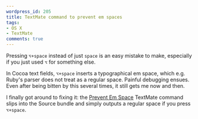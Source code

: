 ```yaml
---
wordpress_id: 205
title: TextMate command to prevent em spaces
tags:
- OS X
- TextMate
comments: true
---
```

Pressing <code>⌥+space</code> instead of just <code>space</code> is an easy mistake to make, especially if you just used <code>⌥</code> for something else.

In Cocoa text fields, <code>⌥+space</code> inserts a typographical em space, which e.g. Ruby's parser does not treat as a regular space. Painful debugging ensues. Even after being bitten by this several times, it still gets me now and then.

I finally got around to fixing it: the <a href="/uploads/Prevent Em Space.tmCommand">Prevent Em Space</a> TextMate command slips into the Source bundle and simply outputs a regular space if you press <code>⌥+space</code>.
